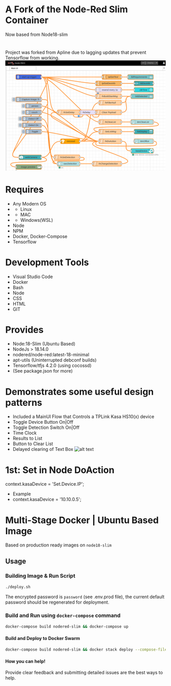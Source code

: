 #
# A Fork of the Node-Red Slim Container
 Now based from Node18-slim
#
 Project was forked from Apline due to lagging updates that prevent Tensorflow from working.  
![alt text](https://github.com/wuttechadmin/node-red-slim/blob/main/images/flow.png?raw=true)

#
# Requires
* Any Modern OS
* * Linux
* * MAC 
* * Windows(WSL)
* Node 
* NPM
* Docker, Docker-Compose
* Tensorflow

#
# Development Tools
* Visual Studio Code
* Docker
* Bash
* Node
* CSS
* HTML
* GIT

#
# Provides
* Node:18-Slim (Ubuntu Based)
* NodeJs > 18.14.0  
* nodered/node-red:latest-18-minimal
* apt-utils (Uninterrupted debconf builds)
* Tensorflow/tfjs 4.2.0 (using cocossd)
* (See package.json for more)

#
#  Demonstrates some useful design patterns 
* Included a MainUI Flow that Controls a TPLink Kasa HS10(x) device
* Toggle Device Button On|Off
* Toggle Detection Switch On|Off
* Time Clock 
* Results to List
* Button to Clear List
* Delayed clearing of Text Box
![alt text](https://github.com/wuttechadmin/node-red-slim/blog/main/images/flow-and-app.png?raw=true)
#
# 1st: Set in Node DoAction
context.kasaDevice = 'Set.Device.IP'; 
* Example
* context.kasaDevice = '10.10.0.5'; 

#
# Multi-Stage Docker | Ubuntu Based Image
Based on production ready images on `node18-slim`

## Usage
### Building Image & Run Script

```bash
./deploy.sh
```
The encrypted password is `password` (see .env.prod file), the current default password should be regenerated for deployment.

### Build and Run using `docker-compose` command

```bash
docker-compose build nodered-slim && docker-compose up
```

#### Build and Deploy to Docker Swarm
```bash
docker-compose build nodered-slim && docker stack deploy --compose-file docker-compose.yml wuttech
```
#### How you can help!
Provide clear feedback and submitting detailed issues are the best ways to help.

